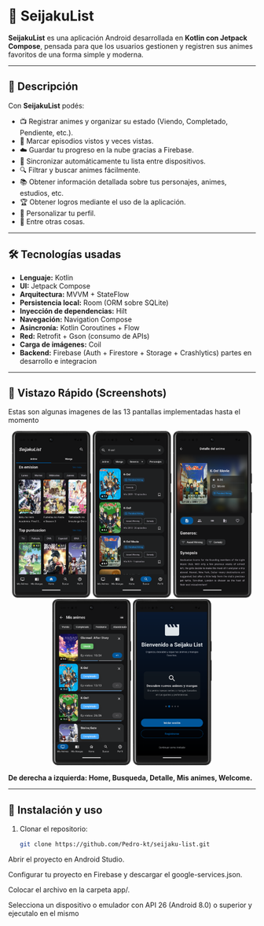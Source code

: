 # 📌 SeijakuList

**SeijakuList** es una aplicación Android desarrollada en **Kotlin con Jetpack Compose**, pensada para que los usuarios gestionen y registren sus animes favoritos de una forma simple y moderna.  

---

## 📖 Descripción  

Con **SeijakuList** podés:  
- 📺 Registrar animes y organizar su estado (Viendo, Completado, Pendiente, etc.).  
- 📝 Marcar episodios vistos y veces vistas.  
- ☁️ Guardar tu progreso en la nube gracias a Firebase.  
- 🔄 Sincronizar automáticamente tu lista entre dispositivos.  
- 🔍 Filtrar y buscar animes fácilmente.
- 📚 Obtener información detallada sobre tus personajes, animes, estudios, etc.
- 🏆 Obtener logros mediante el uso de la aplicación.
- 👤 Personalizar tu perfil.
- 🎨 Entre otras cosas.

---

## 🛠️ Tecnologías usadas  

- **Lenguaje:** Kotlin  
- **UI:** Jetpack Compose  
- **Arquitectura:** MVVM + StateFlow  
- **Persistencia local:** Room (ORM sobre SQLite)  
- **Inyección de dependencias:** Hilt  
- **Navegación:** Navigation Compose  
- **Asincronía:** Kotlin Coroutines + Flow  
- **Red:** Retrofit + Gson (consumo de APIs)  
- **Carga de imágenes:** Coil  
- **Backend:** Firebase (Auth + Firestore + Storage + Crashlytics) partes en desarrollo e integracion


---

## 📸 Vistazo Rápido (Screenshots)

Estas son algunas imagenes de las 13 pantallas implementadas hasta el momento

<p align="center">
  <img src="./images/Screenshot_20251003_090614.png" width="160" title="Filter Bottom Sheet">
  <img src="./images/Screenshot_20251003_090715.png" width="160" title="Home Screen">
  <img src="./images/Screenshot_20251003_090730.png" width="160" title="Anime Detail Screen">
  <img src="./images/Screenshot_20251003_090932.png" width="160" title="Search Screen">
  <img src="./images/Screenshot_20251003_091423.png" width="160" title="Profile Screen">
</p>

**De derecha a izquierda: Home, Busqueda, Detalle, Mis animes, Welcome.**

---

## 🚀 Instalación y uso  

1. Clonar el repositorio:  
   ```bash
   git clone https://github.com/Pedro-kt/seijaku-list.git

Abrir el proyecto en Android Studio.

Configurar tu proyecto en Firebase y descargar el google-services.json.

Colocar el archivo en la carpeta app/.

Selecciona un dispositivo o emulador con API 26 (Android 8.0) o superior y ejecutalo en el mismo


